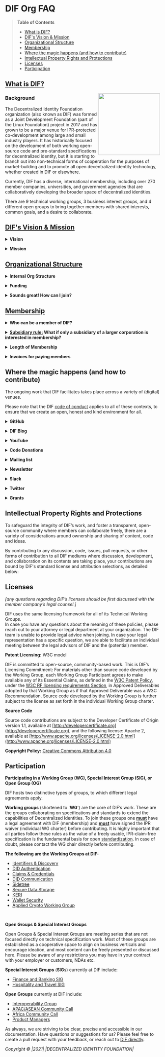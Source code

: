# DIF Org FAQ 
<!-- Start Document Outline -->

> **Table of Contents**
> * [What is DIF?](#what-is-dif) 
> * [DIF's Vision &amp; Mission](#difs-vision--mission)
> * [Organizational Structure](#organizational-structure)
> * [Membership](#membership)
> * [Where the magic happens (and how to contribute)](#where-the-magic-happens-and-how-to-contribute)
> * [Intellectual Property Rights and Protections](#intellectual-property-rights-and-protections)
> * [Licenses](#licenses)
> * [Participation](#participation)
> 

<!-- End Document Outline -->
 

## [What is DIF?](https://github.com/decentralized-identity/org/blob/master/brand-guidelines.md)
 
 <img src="https://github.com/decentralized-identity/org/blob/master/Org%20documents/Brand%20materials/DIF%20Logo/DIF_logo_color_square_v1.png" align="right" width="200" height="200" />


### Background
The Decentralized Identity Foundation organization (also known as DIF) was formed as a Joint Development Foundation (part of the Linux Foundation) project in 2017 and has grown to be a major venue for IPR-protected co-development among large and small industry players. It has historically focused on the development of both working open-source code and pre-standard specifications for decentralized identity, but it is starting to branch out into non-technical forms of cooperation for the purposes of market-building and to promote all open decentralized identity technology, whether created in DIF or elsewhere.


Currently, DIF has a diverse, international membership, including over 270 member companies, universities, and government agencies that are collaboratively developing the broader space of decentralized identities. 

There are 9 technical working groups, 3 business interest groups, and 4 different open groups to bring together members with shared interests, common goals, and a desire to collaborate. 



## [DIF's Vision & Mission](https://identity.foundation/governance/about)

**<details><summary>Vision</summary>**

DIF wants to enable a world where decentralized identity solutions allow entities to gain control over their identities and allow trusted interactions.
</details>


**<details><summary>Mission</summary>**
	
The Decentralized Identity Foundation (DIF) exists to advance the interests of the decentralized identity community, including performing research and development to advance “pre-competitive” technical foundations towards established interoperable, global standards. DIF  views this work as a foundational step towards secure, efficient, empowered and democratic interactions online. To that end, DIF aims to include contributions from a diversity of viewpoints and foster an environment of empathy and cooperation, and make its work freely available to the public as Open Source resources.
</details>

## [Organizational Structure](https://identity.foundation/governance/about) 

**<details><summary>Internal Org Structure</summary>**
	
![DIF Org Structure](https://user-images.githubusercontent.com/89832649/146234518-218dd260-e82d-466a-8884-a21a64c93d09.png)
As defined in the [DIF Charter](https://github.com/decentralized-identity/org/blob/master/Org%20documents/Membership%20agreements/DIF%20Project%20Charter%20_4.0.2.pdf) and [Governance - Operating Addendum](https://github.com/decentralized-identity/org/blob/c06c17bd2df58633eb74d9d5237281c79d9b676e/Org%20documents/Membership%20agreements/DIF%20Governance%20-%20Operating%20Addendum%20-%2020210304.pdf), DIF is governed by the elected Steering Committee (SC). The SC is made up of 10 elected members and the representatives of the Technical Steering Committee. The election takes place in Q1-2 of each year.  Nominees are required to be members of DIF at the time of the annual elections, however, only Associate member organizations are qualified to vote.  \
The SC is the legal decision-maker in DIF: it created the Technical Steering Commitee (TSC) to delegate decision-making authority on operational technical matters to the TSC. The TSC is made up of the current (technical) Working Group chairs, with every WG sending at least one chair to participate. On voting matters, there is one vote per WG, not per person. The TSC chair is elected by the WG chairs at the TSC and not general DIF membership. 

The Executive Director is the primary official representative of the foundation. The ED is selected by the SC.

The people responsible for DIF Operations and Communications report to the Executive Director or directly to the SC. 

The Operating Addendum governing the structure of the SC and TSC can be found [here](https://github.com/decentralized-identity/org/blob/c06c17bd2df58633eb74d9d5237281c79d9b676e/Org%20documents/Membership%20agreements/DIF%20Governance%20-%20Operating%20Addendum%20-%2020210304.pdf). \
    The Steering Committee election process is detailed here: [SC election](https://github.com/decentralized-identity/org/blob/c06c17bd2df58633eb74d9d5237281c79d9b676e/Org%20documents/Membership%20agreements/DIF%20Steering%20Committee%20Election%20Process_20210304%20-%20approved.pdf) </details>
    

**<details><summary>Funding</summary>**
	
DIF is a US-registered 501(c)(6) membership organization. DIF’s funding originates only from the membership fees paid by Associate members. DIF does not accept external donations and does not sell commercial products or advertisements of any kind. 

As of [July 2021](https://blog.identity.foundation/dif-grant-1-jws-test-suite/), DIF is delighted to administer various grants for specific items of work that contribute value to the open-source decentralized identity space. This funding either comes from DIF directly, or is sponsored by a member organization and awarded and administered by DIF.
</details>

**<details><summary>Sounds great! How can I join?</summary>**
	
Membership applications can be submitted via our website [here](https://identity.foundation/join) or by emailing [membership@identity.foundation](mailt:membership@identity.foundation). 
    Read our [Membership section](#Membership) for more detailed information about becoming a member of DIF and what options are available.
</details>
    

## [Membership](https://identity.foundation/join)

**<details><summary>Who can be a member of DIF?</summary>**

Anyone with a legal presence can join DIF. 

DIF has several different membership types, some of which are free and some which incur fees:

The DIF [Participation Matrix](https://github.com/decentralized-identity/decentralized-identity.github.io/blob/master/assets/DIF%20participation%20matrix_4.0.2_20210519.pdf) gives a comprehensive overview of the differences between the various types of DIF membership. Paid associate membership comes with a number of exclusive extras, including a vote in Steering Committee elections, representation on the DIF website, and the ability to list opportunities on our DIF [jobs board](https://identity.foundation/jobs/).

**Associate membership:**
	
The highest tier of membership level is available for companies of all sizes. The Associate membership is a paid membership and the fees are dynamically scaled based on total employee numbers. The fee scale can be found [here](https://github.com/decentralized-identity/org/blob/master/Org%20documents/Membership%20agreements/DIF%20Project%20Charter%20_4.0.2_appendix_C.pdf).

**Contributor membership:**
	
This is DIF’s **free** membership tier designed for companies. This membership is available for companies with less than 1000 employees. Contributors do not participate in the election and are not eligible to submit technical news to the newsletter. 

**Individual freelancers (Feedback Agreement):**
	
Designed for individual contributors to DIF Working Groups, **free of charge**. The contributions are provided on an individual basis, not as a representative of an organization or company (you **must not** be in full-time employment at an organization). Regardless of freelance status, check with the legal department of your clients to make sure this agreement would be actionable and is not in breach of your existing contracts.

**FYI:** this option CANNOT be used if you are a full-time employee or executive officer of an entity, regardless of for-profit/non-profit status.

**Liaison (Non-profit/Govt. Agency:**

This is DIF’s partnership framework tier that was created for DIF to align interests and establish partnerships with other organizations that are not-for-profit. 

Non-profit organizations with complicated ownership structures and government agencies should review the Liaison agreement and contact [membership@identity.foundation](http://membership@identity.foundation) for further details. </details>

**<details><summary>[Subsidiary rule:](https://github.com/decentralized-identity/decentralized-identity.github.io/blob/master/assets/Subsidiary%20rule%20for%20DIF%20Associate%20membership-%2020210401.pdf) What if only a subsidiary of a larger corporation is interested in membership?</summary>** 

Corporations are often a group of companies tied together under a common brand and interlinked product portfolios, even though the local decision power and focus of these entities might differ. Geographical subsidiaries and non-profit “wings” closely affiliated with for-profit parent enterprises are considered, for DIF membership purposes, “subsidiaries” of these larger enterprises.</details>
    

**<details><summary>Length of Membership</summary>** 

The term of the membership agreement is 1 year from the date this agreement is countersigned by the Project. Upon the expiration of any term, this Project Charter will automatically renew for successive 1 year periods unless a party provides the other party with notice of its intent not to renew this Project Charter at least 30 days prior to the expiration of the then-current term. As always, if you have any questions regarding invoicing, term limits, and renewals, please reach out to us at [membership@identity.foundation](http://membership@identity.foundation)!
    </details>


**<details><summary>Invoices for paying members</summary>**

As [part of the Linux Foundation](https://www.linuxfoundation.org/), DIF relies on its financial administration infrastructure. The invoice is managed and issued by Linux Foundation accounting from an @linuxfoundation.org email address. DIF membership fees are billed annually. \
</details>



## Where the magic happens (and how to contribute) 

The ongoing work that DIF facilitates takes place across a variety of (digital) venues.

Please note that the DIF [code of conduct](https://github.com/decentralized-identity/org/blob/master/code-of-conduct.md) applies to all of these contexts, to ensure that we create an open, honest and kind environment for all.


**<details><summary>GitHub</summary>**

GitHub is DIF’s primary place of collaboration and the main archive of the work produced at DIF by a variety of Working Groups (WG). Many Working Groups manage a number of repositories for individual projects and work items, as well as for general note-keeping, agenda-setting for group calls, charters, and other governance documentation. All of the documentation for DIF as an organization is also freely available on GitHub [here](https://github.com/decentralized-identity/org). 

To get involved with any of this work please join DIF as a member **and** sign the applicable WG charter (s). Once that’s done, please reach out to membership@identity.foundation or on Slack with your associated GitHub handles to be added to the various repositories.</details>
	


**<details><summary>DIF Blog</summary>**
	
DIF maintains a regular blog ([link](https://blog.identity.foundation)), hosted on the DIF website, as well as [Medium.com](https://medium.com/@decentralized.identity). Here we report exciting developments, news and project successes both at DIF and from the wider decentralized identity community. Most of the content is written by DIF members and WG chairs, often to explain specific details of a work item or working group, or as a high-level overview of some of the core concepts and technologies underpinning our work. We highly recommend you take a look through the archive here LINK. 
</details>


**<details><summary>YouTube</summary>**

DIF also runs a [YouTube channel](https://www.youtube.com/channel/UCicZIzvOXOyij0A6jlA7nxQ), which is particularly suited to video-explainers of decentralized identity technology, or hosting webinars and virtual events, whether live or pre-recorded. If you have any content you would like to upload, present as a webinar or want to produce with us, please reach out to us directly.</details>

**<details><summary>Code Donations</summary>**
	
DIF accepts and encourages members to work on community-owned work instead of in-house open-source projects. For this reason, DIF developed a straightforward method for [donation](https://github.com/decentralized-identity/org/blob/master/github-donation.md) of work to the organization, which DIF will then provide to the public under an open-source license for use, further development, testing, forking etc. DIF does not accept financial or material donations of any kind.
</details>

**<details><summary>Mailing list</summary>**
	
Every DIF group (Technical or Open) has a respective [mailing list](https://lists.identity.foundation/).  Everyone can subscribe to any mailing list, however, the contribution is limited, in the case of the Technical WG mailing list, to members who signed the WG charter. Updates related to the work of the group, as well as scheduling and agenda of regular calls can be shared through this channel. We encourage member representatives to use their corporate email addresses. Please whitelist @identity.foundation email addresses to make sure they don’t land in your spam filter. We are not interested in selling your data to third parties or sending you spam.</details>

**<details><summary>Newsletter</summary>**
	
DIF also produces a monthly newsletter: This includes status updates on the work across DIF groups, relevant industry news, upcoming events and job opportunities at DIF members. This is a great way to get an overview of all the moving parts at DIF. The newsletter archive of past issues can be found [here](https://github.com/decentralized-identity/newsletterarchives), and you can subscribe to the newsletter directly on the DIF homepage [here](https://identity.foundation/). If you have any exciting announcements or tips, you can submit them for inclusion using [this form](https://docs.google.com/forms/d/106K_65wkYSiWEEg5haKYJuSbVW2DsXabhv4_LgCDo2o/viewform?edit_requested=true).</details>


**<details><summary>Slack</summary>**
	
DIF also hosts a [Slack workspace](difdn.slack.com) to host conversations around topics or for members of a specific group. Please note that significant contributions to group work should be kept on GitHub and for the group Zoom calls. Please register for the DIF Slack using your corporate email address and real name.** Note**: as this is an unpaid Slack space, message history is limited: currently the channels have approx 4-5 weeks of history. Please save any important info, files, links etc or move the conversation to an email chain if it will be needed for reference later.</details>

**<details><summary>Twitter</summary>**
	
DIF maintains a Twitter presence with the handle [@decentralizedID](http://bit.ly/DIF_twitter) account to provide frequent updates on industry news, publications, work progress at DIF, and events.
    </details>
    
**<details><summary>Grants</summary>**

Documentation on the nature of DIF Grants can be found on GitHub [here](https://github.com/decentralized-identity/decentralized-identity.github.io/blob/master/assets/DIF%20Grants%20Operating%20Addendum_20210402.pdf), which includes the form for applying. Considerations for what makes a compelling application is discussed in the [DIF Blog article announcing the Grant scheme](https://blog.identity.foundation/introducing-dif-grants/). 

For an example of the kind of work that can be funded by a grant from DIF, read about our first awardee, a JWS Test Suite, on the [DIF Blog here](https://blog.identity.foundation/dif-grant-1-jws-test-suite/).</details>


## Intellectual Property Rights and Protections

To safeguard the integrity of DIF’s work, and foster a transparent, open-source community where members can collaborate freely, there are a variety of considerations around ownership and sharing of content, code and ideas.

By contributing to any discussion, code, issues, pull requests, or other forms of contribution to all DIF mediums where discussion, development, and collaboration on its contents are taking place, your contributions are bound by DIF's standard license and attribution selections, as detailed below:


## Licenses

_[any questions regarding DIF’s licenses should be first discussed with the member company’s legal counsel.]_

DIF uses the same licensing framework for all of its Technical Working Groups.  \
In case you have any questions about the meaning of these policies, please reach out to your attorney or legal department at your organization. The DIF team is unable to provide legal advice when joining. In case your legal representation has a specific question, we are able to facilitate an individual meeting between the legal advisors of DIF and the (potential) member.

					

**Patent Licensing:** W3C model

DIF is committed to open-source, community-based work. This is DIF’s Licensing Commitment: For materials other than source code developed by the Working Group, each Working Group Participant agrees to make available any of its Essential Claims, as defined in the [W3C Patent Policy](http://www.w3.org/Consortium/Patent-Policy-20040205), under the [W3C RF licensing requirements Section](http://www.w3.org/Consortium/Patent-Policy-20040205), in Approved Deliverables adopted by that Working Group as if that Approved Deliverable was a W3C Recommendation. Source code developed by the Working Group is further subject to the license as set forth in the individual Working Group charter.

						

**Source Code**	

Source code contributions are subject to the Developer Certificate of Origin version 1.1, available at ​[http://developercertificate.org](http://developercertificate.org) ​, and the following license: Apache 2, available at  [http://www.apache.org/licenses/LICENSE-2.0.html](http://www.apache.org/licenses/LICENSE-2.0.html)	

**Copyright Policy:** 	[Creative Commons Attribution 4.0 ](https://creativecommons.org/licenses/by/4.0/)	


## Participation

**Participating in a Working Group (WG), Special Interest Group (SIG), or Open Group (OG)**

DIF hosts two distinctive types of groups, to which different legal agreements apply. 

**Working groups** (shortened to '**WG**') are the core of DIF’s work. These are the groups collaborating on specifications and standards to extend the capabilities of Decentralized Identities. To join these groups one **<span style="text-decoration:underline;">must</span>** have a legal agreement with DIF (membership) and **<span style="text-decoration:underline;">must</span>** have signed the IPR waiver (individual WG charter) before contributing. It is highly important that all parties follow these rules as the value of a freely usable, IPR-claim-free specification is the fundamental basis for open [standardization](https://blog.identity.foundation/drilling-down--open-standards/). In case of doubt, please contact the WG chair directly before contributing.</details>


**The following are the Working Groups at DIF:**

* [Identifiers & Discovery](https://identity.foundation/working-groups/identifiers-discovery.html) 
* [DID Authentication](https://identity.foundation/working-groups/authentication.html)
* [Claims & Credentials](https://identity.foundation/working-groups/claims-credentials.html)
* [DID Communication](https://identity.foundation/working-groups/did-comm.html)
* [Sidetree](https://identity.foundation/working-groups/sidetree.html)
* [Secure Data Storage](https://identity.foundation/working-groups/secure-data-storage.html)
* [KERI](https://identity.foundation/working-groups/keri.html)
* [Wallet Security](https://identity.foundation/working-groups/claims-credentials.html)
* [Applied Crypto Working Group](https://identity.foundation/working-groups/crypto.html)

<br>

**Open Groups & Special Interest Groups** 

Open Groups & Special Interest Groups are meeting series that are not focused directly on technical specification work. Most of these groups are established as a cooperative space to align on business verticals and encourage ideation, and most content can be freely presented or discussed here. Please be aware of any restrictions you may have in your contract with your employer or customers, NDAs etc.

**Special Interest Groups** (**SIG**s) currently at DIF include:

* [Finance and Banking SIG](https://www.notion.so/dif/Banking-and-Finance-SIG-b2d528af578d44699aeb742ed47b81d2)
* [Hospitality and Travel SIG](https://www.notion.so/dif/HOSPITALITY-TRAVEL-SIG-242105321e1747f8bce776bf634a55b3)
    
**Open Groups** currently at DIF include:
* [Interoperability Group](https://identity.foundation/interop/)
* [APAC/ASEAN Community Call](https://www.notion.so/dif/DIF-Asia-Discussion-Group-85bc823687e745c29ef5084f5e1f5802)
* [Africa Community Call](https://www.notion.so/dif/DIF-Africa-Discussion-Group-a0309cb4a1d4461085683744d2955973)
* [Product Managers](https://dif.groups.io/g/id-productmanagers)



As always, we are striving to be clear, precise and accessible in our documentation. Have questions or suggestions for us? Please feel free to create a pull request with your feedback, or reach out to [DIF directly](mailto:operations@identity.foundation).

_Copyright © |2021| |DECENTRALIZED IDENTITY FOUNDATION|_  
